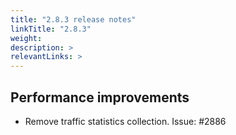 ```yaml
---
title: "2.8.3 release notes"
linkTitle: "2.8.3"
weight: 
description: >
relevantLinks: >
---
```


## Performance improvements

- Remove traffic statistics collection. Issue: #2886
